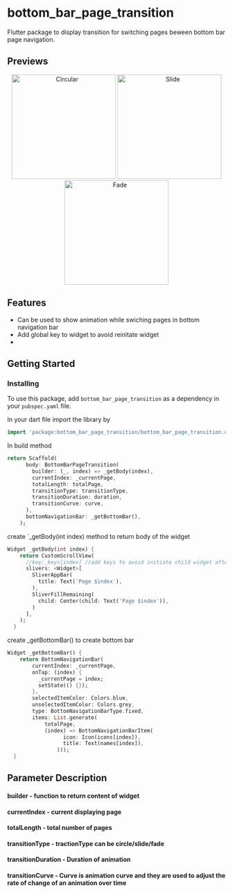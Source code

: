 # bottom_bar_page_transition

Flutter package to display transition for switching pages beween bottom bar page navigation.

## Previews

<p align="center">
  <img src="https://github.com/mdalameen/bottom_bar_page_transition/blob/master/assets/circular.gif?raw=true" width="240" alt="Circular">
  <img src="https://github.com/mdalameen/bottom_bar_page_transition/blob/master/assets/slide.gif?raw=true" width="240" alt="Slide">
  <img src="https://github.com/mdalameen/bottom_bar_page_transition/blob/master/assets/fade.gif?raw=true" width="240" alt="Fade">
</p>

## Features
  - Can be used to show animation while swiching pages in bottom navigation bar
  - Add global key to widget to avoid reinitate widget
  - 



## Getting Started

### Installing

To use this package, add `bottom_bar_page_transition` as a dependency in your `pubspec.yaml` file.

In your dart file import the library by

```dart
import 'package:bottom_bar_page_transition/bottom_bar_page_transition.dart';
```

In build method

```dart
return Scaffold(
      body: BottomBarPageTransition(
        builder: (_, index) => _getBody(index),
        currentIndex: _currentPage,
        totalLength: totalPage,
        transitionType: transitionType,
        transitionDuration: duration,
        transitionCurve: curve,
      ),
      bottomNavigationBar: _getBottomBar(),
    );
```

create `_getBody(int index) method to return body of the widget

```dart
Widget _getBody(int index) {
    return CustomScrollView(
      //key:_keys[index] //add keys to avoid initiate child widget after animation ends
      slivers: <Widget>[
        SliverAppBar(
          title: Text('Page $index'),
        ),
        SliverFillRemaining(
          child: Center(child: Text('Page $index')),
        )
      ],
    );
  }
```

create _getBottomBar() to create bottom bar

```dart
Widget _getBottomBar() {
    return BottomNavigationBar(
        currentIndex: _currentPage, 
        onTap: (index) {
          _currentPage = index;
          setState(() {});
        },
        selectedItemColor: Colors.blue,
        unselectedItemColor: Colors.grey,
        type: BottomNavigationBarType.fixed,
        items: List.generate(
            totalPage,
            (index) => BottomNavigationBarItem(
                  icon: Icon(icons[index]),
                  title: Text(names[index]),
                )));
  }
```


## Parameter Description

#### builder - function to return content of widget

#### currentIndex - current displaying page

#### totalLength - total number of pages

#### transitionType - tractionType can be circle/slide/fade

#### transitionDuration - Duration of animation

#### transitionCurve - Curve is animation curve and they are used to adjust the rate of change of an animation over time

